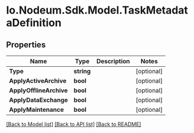 # Io.Nodeum.Sdk.Model.TaskMetadataDefinition
## Properties

Name | Type | Description | Notes
------------ | ------------- | ------------- | -------------
**Type** | **string** |  | [optional] 
**ApplyActiveArchive** | **bool** |  | [optional] 
**ApplyOfflineArchive** | **bool** |  | [optional] 
**ApplyDataExchange** | **bool** |  | [optional] 
**ApplyMaintenance** | **bool** |  | [optional] 

[[Back to Model list]](../README.md#documentation-for-models) [[Back to API list]](../README.md#documentation-for-api-endpoints) [[Back to README]](../README.md)

